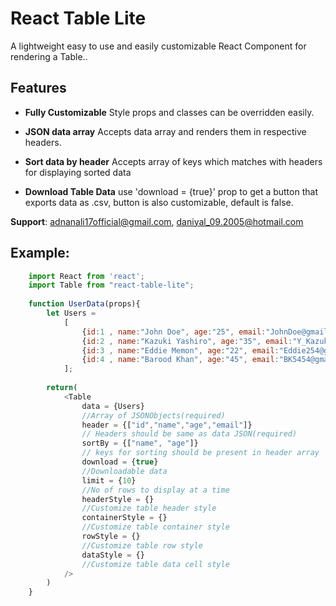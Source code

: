 # React Table Lite

A lightweight easy to use and easily customizable React Component for rendering a Table..

## Features

 - **Fully Customizable**
    Style props and classes can be overridden easily.

 - **JSON data array**
    Accepts data array and renders them in respective headers.
    
 - **Sort data by header**
    Accepts array of keys which matches with headers for displaying sorted data    

 - **Download Table Data**
    use 'download = {true}' prop to get a button that exports data as .csv, button is also customizable, default is false.

  **Support**:  adnanali17official@gmail.com, daniyal_09.2005@hotmail.com

 ## Example:
```js  
    import React from 'react';
    import Table from "react-table-lite";
    
    function UserData(props){
    	let Users = 
			[
				{id:1 , name:"John Doe", age:"25", email:"JohnDoe@gmail.com"},
				{id:2 , name:"Kazuki Yashiro", age:"35", email:"Y_Kazuki@gmail.com"},
				{id:3 , name:"Eddie Memon", age:"22", email:"Eddie254@gmail.com"},
				{id:4 , name:"Barood Khan", age:"45", email:"BK5454@gmail.com"},
			];
	
		return(
			<Table
				data = {Users}		
				//Array of JSONObjects(required)
				header = {["id","name","age","email"]}  
				// Headers should be same as data JSON(required)
				sortBy = {["name", "age"]}
				// keys for sorting should be present in header array
				download = {true}
				//Downloadable data 
				limit = {10}
				//No of rows to display at a time
				headerStyle = {}
				//Customize table header style
				containerStyle = {}
				//Customize table container style
				rowStyle = {}
				//Customize table row style
				dataStyle = {}
				//Customize table data cell style
			/>
		)
	}
```